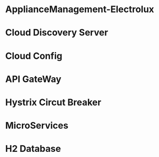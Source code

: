 # ApplianceManagement-Electrolux

  # Cloud Discovery Server
  # Cloud Config
  # API GateWay
  # Hystrix Circut Breaker
  # MicroServices
  # H2 Database


